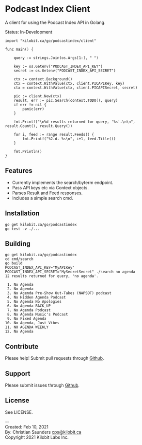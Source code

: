 Podcast Index Client
====================

A client for using the Podcast Index API in Golang.

Status: In-Development

```
import "kilobit.ca/go/podcastindex/client"

func main() {

	query := strings.Join(os.Args[1:], " ")

	key := os.Getenv("PODCAST_INDEX_API_KEY")
	secret := os.Getenv("PODCAST_INDEX_API_SECRET")

	ctx := context.Background()
	ctx = context.WithValue(ctx, client.PICAPIKey, key)
	ctx = context.WithValue(ctx, client.PICAPISecret, secret)

	pic := client.New(ctx)
	result, err := pic.Search(context.TODO(), query)
	if err != nil {
		panic(err)
	}

	fmt.Printf("\n%d results returned for query, '%s'.\n\n", result.Count(), result.Query())
	
	for i, feed := range result.Feeds() {
		fmt.Printf("%2.d. %s\n", i+1, feed.Title())
	}

	fmt.Println()
}

```

Features
--------

- Currently implements the search/byterm endpoint.
- Pass API keys etc via Context objects.
- Parses Result and Feed responses.
- Includes a simple search cmd.

Installation
------------

```
go get kilobit.ca/go/podcastindex
go test -v ./...
```

Building
--------

```
go get kilobit.ca/go/podcastindex
cd cmd/search
go build
PODCAST_INDEX_API_KEY="MyAPIKey" PODCAST_INDEX_API_SECRET="MySecretSecret" ./search no agenda
12 results returned for query, 'no agenda'.

 1. No Agenda
 2. No Agenda
 3. No Agenda Pre-Show Out-Takes (NAPSOT) podcast
 4. No Hidden Agenda Podcast
 5. No Agenda No Apologies
 6. No Agenda BACK_UP
 7. No Agenda Podcast
 8. No Agenda Music's Podcast
 9. No Fixed Agenda
10. No Agenda, Just Vibes
11. NO AGENDA WEEKLY
12. No Agenda

```

Contribute
----------

Please help!  Submit pull requests through
[Github](https://github.com/kilobit/podcast-index-client).

Support
-------

Please submit issues through
[Github](https://github.com/kilobit/podcast-index-client).

License
-------

See LICENSE.

--  
Created: Feb 10, 2021  
By: Christian Saunders <cps@kilobit.ca>  
Copyright 2021 Kilobit Labs Inc.  
